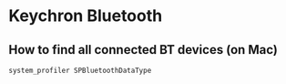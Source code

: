 # Keychron Bluetooth

## How to find all connected BT devices (on Mac)

`system_profiler SPBluetoothDataType`
